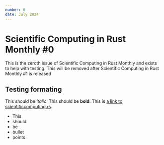 ```yaml
---
number: 0
date: July 2024
---
```


# Scientific Computing in Rust Monthly #0

This is the zeroth issue of Scientific Computing in Rust Monthly and exists to help with testing.
This will be removed after Scientific Computing in Rust Monthly #1 is released

## Testing formating

This should be *italic*. This should be **bold**. This is [a link to scientificcomputing.rs](https://scientificcomputing.rs).

* This
* should
* be
* bullet
* points

<!--
This should be
hidden
-->

